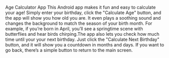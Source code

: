 Age Calculator App
This Android app makes it fun and easy to calculate your age! Simply enter your birthday, click the "Calculate Age" button, and the app will show you how old you are.
It even plays a soothing sound and changes the background to match the season of your birth month. For example, if you’re born in April, you’ll see a springtime scene 
with butterflies and hear birds chirping.The app also lets you check how much time until your your next birthday. Just click the "Calculate Next Birthday" button, and
it will show you a countdown in months and days. If you want to go back, there’s a simple button to return to the main screen.
